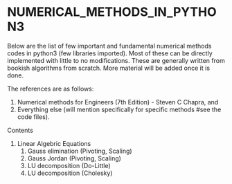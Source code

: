 # NUMERICAL_METHODS_IN_PYTHON3
Below are the list of few important and fundamental numerical methods codes in python3 (few libraries imported). Most of these can be directly implemented with little to no modifications. These are generally written from bookish algorithms from scratch. More material will be added once it is done.

The references are as follows: 
1. Numerical methods for Engineers (7th Edition) - Steven C Chapra, and 
2. Everything else (will mention specifically for specific methods #see the code files).

Contents 
1. Linear Algebric Equations
   1. Gauss elimination (Pivoting, Scaling)
   2. Gauss Jordan (Pivoting, Scaling)
   3. LU decomposition (Do-Little)
   4. LU decomposition (Cholesky)
